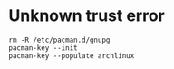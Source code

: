 # Unknown trust error

    rm -R /etc/pacman.d/gnupg
    pacman-key --init
    pacman-key --populate archlinux

